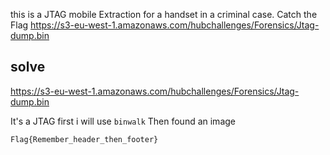 this is a JTAG mobile Extraction for a handset in a criminal case. Catch the Flag
https://s3-eu-west-1.amazonaws.com/hubchallenges/Forensics/Jtag-dump.bin

## solve
https://s3-eu-west-1.amazonaws.com/hubchallenges/Forensics/Jtag-dump.bin

It's a JTAG
first i will use `binwalk`
Then found an image
```
Flag{Remember_header_then_footer}

```